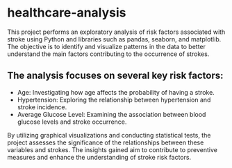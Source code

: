 # **healthcare-analysis**

This project performs an exploratory analysis of risk factors associated with stroke using Python and libraries such as pandas, seaborn, and matplotlib. The objective is to identify and visualize patterns in the data to better understand the main factors contributing to the occurrence of strokes.

## The analysis focuses on several key risk factors:

- Age: Investigating how age affects the probability of having a stroke.
- Hypertension: Exploring the relationship between hypertension and stroke incidence.
- Average Glucose Level: Examining the association between blood glucose levels and stroke occurrence.

By utilizing graphical visualizations and conducting statistical tests, the project assesses the significance of the relationships between these variables and strokes. The insights gained aim to contribute to preventive measures and enhance the understanding of stroke risk factors.
